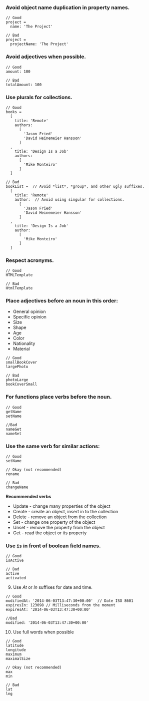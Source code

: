 ### Avoid object name duplication in property names.

```
// Good
project = 
  name: 'The Project'

// Bad
project = 
  projectName: 'The Project'
```

### Avoid adjectives when possible.

```
// Good
amount: 100

// Bad
totalAmount: 100
```

### Use plurals for collections.

```
// Good
books = 
  [
    title: 'Remote'
    authors: 
      [
        'Jason Fried'
        'David Heinemeier Hansson'
      ]
  ,
    title: 'Design Is a Job'
    authors:
      [
        'Mike Monteiro'
      ]
  ]

// Bad
bookList =  // Avoid *list*, *group*, and other ugly suffixes.
  [
    title: 'Remote'
    author:  // Avoid using singular for collections.
      [
        'Jason Fried'
        'David Heinemeier Hansson'
      ]
  ,
    title: 'Design Is a Job'
    author:
      [
        'Mike Monteiro'
      ]
  ]

```

### Respect acronyms. 

```
// Good
HTMLTemplate

// Bad
HtmlTemplate
```

### Place adjectives before an noun in this order:

- General opinion
- Specific opinion
- Size
- Shape
- Age
- Color
- Nationality
- Material

```
// Good
smallBookCover
largePhoto

// Bad
photoLarge
bookCoverSmall
```

### For functions place verbs before the noun.

```
// Good
getName
setName

//Bad
nameGet
nameSet
```

### Use the same verb for similar actions:

```
// Good
setName

// Okay (not recommended)
rename

// Bad
changeName
```

**Recommended verbs**

- Update - change many properties of the object
- Create - create an object, insert in to the collection
- Delete - remove an object from the collection
- Set - change one property of the object
- Unset - remove the property from the object
- Get - read the object or its property


### Use `is` in front of boolean field names.

```
// Good
isActive

// Bad
active
activated
```

9. Use *At* or *In* suffixes for date and time.

```
// Good
modifiedAt: '2014-06-03T13:47:30+00:00'  // Date ISO 8601
expiresIn: 123098 // Milliseconds from the moment
expiresAt: '2014-06-03T13:47:30+00:00'

//Bad
modified: '2014-06-03T13:47:30+00:00'
```

10. Use full words when possible

```
// Good
latitude
longitude
maximum
maximalSize

// Okay (not recommended)
max
min

// Bad
lat
lng
```